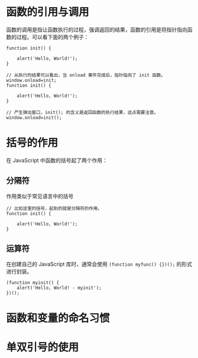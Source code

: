 # 函数的引用与调用
函数的调用是指让函数执行的过程，强调返回的结果，函数的引用是将指针指向函数的过程。可以看下面的两个例子：

    function init() {
    
        alert('Hello, World!');
    }

    // 从执行的结果可以看出，当 onload 事件完成后，指针指向了 init 函数。
    window.onload=init;
    function init() {
    
        alert('Hello, World!');
    }

    // 产生弹出窗口，init(); 的含义是返回函数的执行结果，这点需要注意。
    window.onload=init();

# 括号的作用
在 JavaScript 中函数的括号起了两个作用：
## 分隔符
作用类似于常见语言中的括号

    // 比如这里的括号，起到的就是分隔符的作用。
    function init() {
    
        alert('Hello, World!');
    }

## 运算符
在创建自己的 JavaScript 库时，通常会使用 `(function myfunc() {})();` 的形式进行封装。

    (function myinit() {
     	alert('Hello, World! - myinit');
    })();

# 函数和变量的命名习惯

# 单双引号的使用


